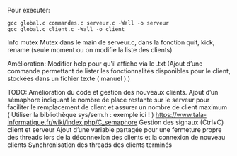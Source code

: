 Pour executer:

    gcc global.c commandes.c serveur.c -Wall -o serveur
    gcc global.c client.c -Wall -o client

Info mutex
Mutex dans le main de serveur.c, dans la fonction quit, kick, rename (seule moment ou on modifie la liste des clients)

Amélioration:
Modifier help pour qu'il affiche via le .txt
(Ajout d’une commande permettant de lister les fonctionnalités disponibles pour le client, stockées dans un fichier texte ( manuel ).)

TODO:
Amélioration du code et gestion des nouveaux clients.
Ajout d’un sémaphore indiquant le nombre de place restante sur le serveur pour faciliter le remplacement de client et assurer un nombre de client maximum (  Utiliser la bibliothèque sys/sem.h : exemple ici ! )
https://www.tala-informatique.fr/wiki/index.php/C_semaphore
Gestion des signaux (Ctrl+C) client et serveur
Ajout d’une variable partagée pour une fermeture propre des threads lors de la déconnexion des clients et la connexion de nouveau clients
Synchronisation des threads des clients terminés

